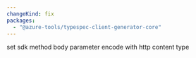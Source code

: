 ```yaml
---
changeKind: fix
packages:
  - "@azure-tools/typespec-client-generator-core"
---
```


set sdk method body parameter encode with http content type